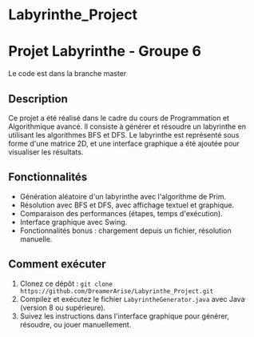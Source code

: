 # Labyrinthe_Project
# Projet Labyrinthe - Groupe 6

Le code est dans la branche master

## Description
Ce projet a été réalisé dans le cadre du cours de Programmation et Algorithmique avancé. Il consiste à générer et résoudre un labyrinthe en utilisant les algorithmes BFS et DFS. Le labyrinthe est représenté sous forme d'une matrice 2D, et une interface graphique a été ajoutée pour visualiser les résultats.


## Fonctionnalités
- Génération aléatoire d'un labyrinthe avec l'algorithme de Prim.
- Résolution avec BFS et DFS, avec affichage textuel et graphique.
- Comparaison des performances (étapes, temps d'exécution).
- Interface graphique avec Swing.
- Fonctionnalités bonus : chargement depuis un fichier, résolution manuelle.

## Comment exécuter
1. Clonez ce dépôt : `git clone https://github.com/DreamerArise/Labyrinthe_Project.git`
2. Compilez et exécutez le fichier `LabyrintheGenerator.java` avec Java (version 8 ou supérieure).
3. Suivez les instructions dans l'interface graphique pour générer, résoudre, ou jouer manuellement.

   
